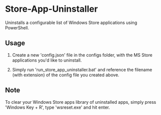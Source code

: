 # Store-App-Uninstaller

Uninstalls a configurable list of Windows Store applications using PowerShell.

## Usage

1. Create a new 'config.json' file in the configs folder, with the MS Store applications you'd like to uninstall.

2. Simply run 'run_store_app_uninstaller.bat' and reference the filename (with extension) of the config file you created
   above.

## Note

To clear your Windows Store apps library of uninstalled apps, simply press 'Windows Key + R', type 'wsreset.exe' and hit
enter.
